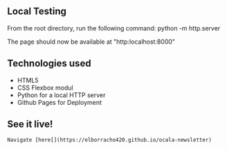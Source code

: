 ## Local Testing

  From the root directory, run the following command:
    python -m http.server

  The page should now be available at "http:localhost:8000"

## Technologies used

  * HTML5
  * CSS Flexbox modul
  * Python for a local HTTP server
  * Github Pages for Deployment

  ## See it live!

    Navigate [here[](https://elborracho420.github.io/ocala-newsletter)
